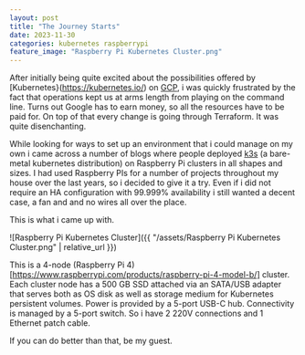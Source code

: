 ```yaml
---
layout: post
title: "The Journey Starts"
date: 2023-11-30
categories: kubernetes raspberrypi
feature_image: "Raspberry Pi Kubernetes Cluster.png"
---
```


After initially being quite excited about the possibilities offered by [Kubernetes}(https://kubernetes.io/) on [GCP](https://cloud.google.com/),
i was quickly frustrated by the fact that operations kept us at arms length from playing 
on the command line.
Turns out Google has to earn money, so all the resources have to be paid for. On top of that
every change is going through Terraform. It was quite disenchanting.

While looking for ways to set up an environment that i could manage on my own i came across 
a number of blogs where people deployed [k3s](https://k3s.io/) (a bare-metal kubernetes distribution) on 
Raspberry Pi clusters in all shapes and sizes.
I had used Raspberry PIs for a number of projects throughout my house over the last years,
so i decided to give it a try.
Even if i did not require an HA configuration with 99.999% availability i still wanted a decent case, a fan and and no wires all over the place.

This is what i came up with.

![Raspberry Pi Kubernetes Cluster]({{ "/assets/Raspberry Pi Kubernetes Cluster.png" | relative_url }})

This is a 4-node (Raspberry Pi 4)[https://www.raspberrypi.com/products/raspberry-pi-4-model-b/] cluster. Each cluster node has a 500 GB SSD attached via an SATA/USB adapter that serves both as OS disk as well as storage medium for Kubernetes persistent volumes. Power is provided by a 5-port USB-C hub. Connectivity is managed by a 5-port switch.
So i have 2 220V connections and 1 Ethernet patch cable.

If you can do better than that, be my guest.
